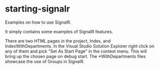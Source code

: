 # starting-signalr
Examples on how to use SignalR.

It simply contains some examples of SignalR features.

There are two HTML pages in the project, Index, and IndexWithDepartments. In the Visual Studio Solution Explorer right click on any of them and pick "Set As Start Page" in the context menu. This will bring up the chosen page on debug start.
The *WithDepartments files showcase the use of Groups in SignalR.
